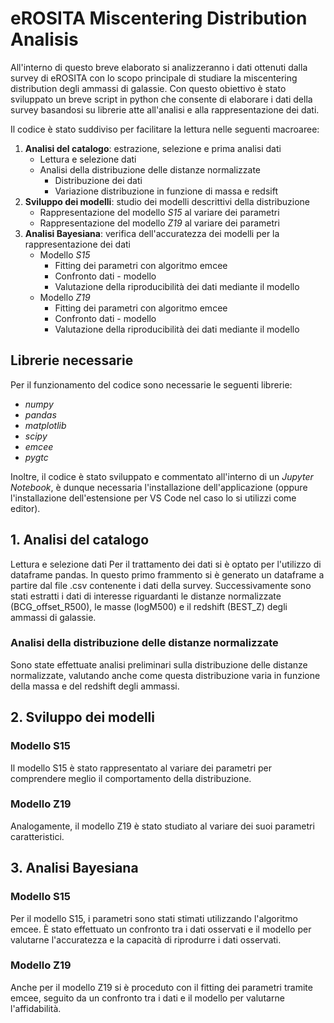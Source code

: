 # eROSITA Miscentering Distribution Analisis
All'interno di questo breve elaborato si analizzeranno i dati ottenuti dalla survey di eROSITA con lo scopo principale di studiare la miscentering distribution degli ammassi di galassie. 
Con questo obiettivo è stato sviluppato un breve script in python che consente di elaborare i dati della survey basandosi su librerie atte all'analisi e alla rappresentazione dei dati.

Il codice è stato suddiviso per facilitare la lettura nelle seguenti macroaree:
1. **Analisi del catalogo**: estrazione, selezione e prima analisi dati
    - Lettura e selezione dati
    - Analisi della distribuzione delle distanze normalizzate
        - Distribuzione dei dati
        - Variazione distribuzione in funzione di massa e redsift
2. **Sviluppo dei modelli**: studio dei modelli descrittivi della distribuzione
    - Rappresentazione del modello *S15* al variare dei parametri
    - Rappresentazione del modello *Z19* al variare dei parametri
3. **Analisi Bayesiana**: verifica dell'accuratezza dei modelli per la rappresentazione dei dati
    - Modello *S15*
        - Fitting dei parametri con algoritmo emcee
        - Confronto dati - modello
        - Valutazione della riproducibilità dei dati mediante il modello
    - Modello *Z19*
        - Fitting dei parametri con algoritmo emcee
        - Confronto dati - modello
        - Valutazione della riproducibilità dei dati mediante il modello

## Librerie necessarie
Per il funzionamento del codice sono necessarie le seguenti librerie:
- *numpy*
- *pandas*
- *matplotlib*
- *scipy*
- *emcee*
- *pygtc*

Inoltre, il codice è stato sviluppato e commentato all'interno di un *Jupyter Notebook*, è dunque necessaria l'installazione dell'applicazione (oppure l'installazione dell'estensione per VS Code nel caso lo si utilizzi come editor).


## 1. Analisi del catalogo
Lettura e selezione dati
Per il trattamento dei dati si è optato per l'utilizzo di dataframe pandas. In questo primo frammento si è generato un dataframe a partire dal file .csv contenente i dati della survey. Successivamente sono stati estratti i dati di interesse riguardanti le distanze normalizzate (BCG_offset_R500), le masse (logM500) e il redshift (BEST_Z) degli ammassi di galassie.

### Analisi della distribuzione delle distanze normalizzate
Sono state effettuate analisi preliminari sulla distribuzione delle distanze normalizzate, valutando anche come questa distribuzione varia in funzione della massa e del redshift degli ammassi.

## 2. Sviluppo dei modelli
### Modello S15
Il modello S15 è stato rappresentato al variare dei parametri per comprendere meglio il comportamento della distribuzione.

### Modello Z19
Analogamente, il modello Z19 è stato studiato al variare dei suoi parametri caratteristici.

## 3. Analisi Bayesiana
### Modello S15
Per il modello S15, i parametri sono stati stimati utilizzando l'algoritmo emcee. È stato effettuato un confronto tra i dati osservati e il modello per valutarne l'accuratezza e la capacità di riprodurre i dati osservati.

### Modello Z19
Anche per il modello Z19 si è proceduto con il fitting dei parametri tramite emcee, seguito da un confronto tra i dati e il modello per valutarne l'affidabilità.
